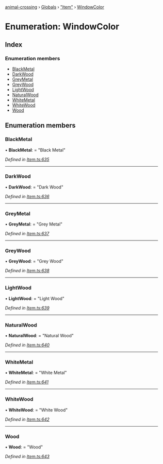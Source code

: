 [animal-crossing](../README.md) › [Globals](../globals.md) › ["Item"](../modules/_item_.md) › [WindowColor](_item_.windowcolor.md)

# Enumeration: WindowColor

## Index

### Enumeration members

* [BlackMetal](_item_.windowcolor.md#blackmetal)
* [DarkWood](_item_.windowcolor.md#darkwood)
* [GreyMetal](_item_.windowcolor.md#greymetal)
* [GreyWood](_item_.windowcolor.md#greywood)
* [LightWood](_item_.windowcolor.md#lightwood)
* [NaturalWood](_item_.windowcolor.md#naturalwood)
* [WhiteMetal](_item_.windowcolor.md#whitemetal)
* [WhiteWood](_item_.windowcolor.md#whitewood)
* [Wood](_item_.windowcolor.md#wood)

## Enumeration members

###  BlackMetal

• **BlackMetal**: = "Black Metal"

*Defined in [Item.ts:635](https://github.com/Norviah/animal-crossing/blob/1f4a387/module/types/Item.ts#L635)*

___

###  DarkWood

• **DarkWood**: = "Dark Wood"

*Defined in [Item.ts:636](https://github.com/Norviah/animal-crossing/blob/1f4a387/module/types/Item.ts#L636)*

___

###  GreyMetal

• **GreyMetal**: = "Grey Metal"

*Defined in [Item.ts:637](https://github.com/Norviah/animal-crossing/blob/1f4a387/module/types/Item.ts#L637)*

___

###  GreyWood

• **GreyWood**: = "Grey Wood"

*Defined in [Item.ts:638](https://github.com/Norviah/animal-crossing/blob/1f4a387/module/types/Item.ts#L638)*

___

###  LightWood

• **LightWood**: = "Light Wood"

*Defined in [Item.ts:639](https://github.com/Norviah/animal-crossing/blob/1f4a387/module/types/Item.ts#L639)*

___

###  NaturalWood

• **NaturalWood**: = "Natural Wood"

*Defined in [Item.ts:640](https://github.com/Norviah/animal-crossing/blob/1f4a387/module/types/Item.ts#L640)*

___

###  WhiteMetal

• **WhiteMetal**: = "White Metal"

*Defined in [Item.ts:641](https://github.com/Norviah/animal-crossing/blob/1f4a387/module/types/Item.ts#L641)*

___

###  WhiteWood

• **WhiteWood**: = "White Wood"

*Defined in [Item.ts:642](https://github.com/Norviah/animal-crossing/blob/1f4a387/module/types/Item.ts#L642)*

___

###  Wood

• **Wood**: = "Wood"

*Defined in [Item.ts:643](https://github.com/Norviah/animal-crossing/blob/1f4a387/module/types/Item.ts#L643)*
